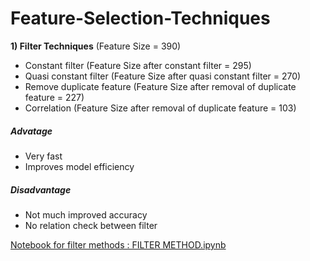 # Feature-Selection-Techniques
<b>1) Filter Techniques</b> (Feature Size = 390) 
- Constant filter (Feature Size after constant filter = 295)
- Quasi constant filter (Feature Size after quasi constant filter = 270)
- Remove duplicate feature (Feature Size after removal of duplicate feature = 227)
- Correlation (Feature Size after removal of duplicate feature = 103)

##### Advatage
- Very fast
- Improves model efficiency

##### Disadvantage
- Not much improved accuracy
- No relation check between filter

<a href="https://github.com/maha-prathamesh/Feature-Selection-Techniques/blob/main/FILTER%20METHOD.ipynb">Notebook for filter methods : FILTER METHOD.ipynb</a>
